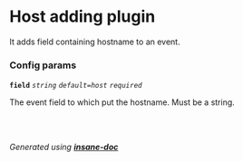 # Host adding plugin
It adds field containing hostname to an event.

### Config params
**`field`** *`string`* *`default=host`* *`required`* 

The event field to which put the hostname. Must be a string.

<br>


<br>*Generated using [__insane-doc__](https://github.com/vitkovskii/insane-doc)*